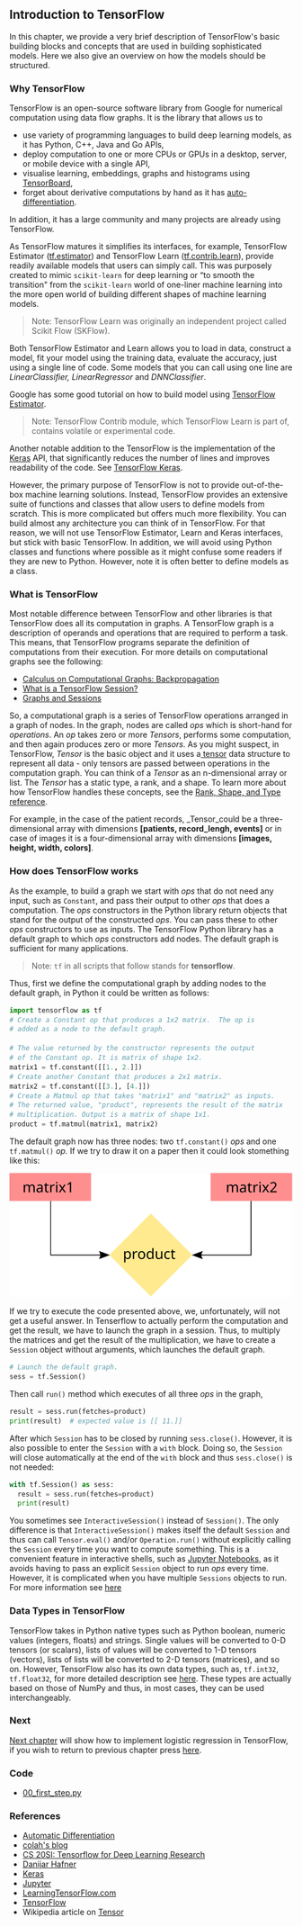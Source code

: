 ## Introduction to TensorFlow

In this chapter, we provide a very brief description of TensorFlow's basic building blocks and concepts that are used in building sophisticated models. Here we also give an overview on how the models should be structured.

### Why TensorFlow

TensorFlow is an open-source software library from Google for numerical computation using data flow graphs. It is the library that allows us to

* use variety of programming languages to build deep learning models, as it has Python, C++, Java and Go APIs,
* deploy computation to one or more CPUs or GPUs in a desktop, server, or mobile device with a single API,
* visualise learning, embeddings, graphs and histograms using [TensorBoard](https://www.tensorflow.org/get_started/summaries_and_tensorboard),
* forget about derivative computations by hand as it has [auto-differentiation](http://www.columbia.edu/~ahd2125/post/2015/12/5/).

In addition, it has a large community and many projects are already using TensorFlow.

As TensorFlow matures it simplifies its interfaces, for example, TensorFlow Estimator  \([tf.estimator](https://www.tensorflow.org/api_docs/python/tf/estimator)\) and TensorFlow Learn \([tf.contrib.learn](https://www.tensorflow.org/api_guides/python/contrib.learn)\), provide readily available models that users can simply call. This was purposely created to mimic `scikit-learn` for deep learning or “to smooth the transition" from the `scikit-learn` world of one-liner machine learning into the more open world of building different shapes of machine learning models.

> Note: TensorFlow Learn was originally an independent project called Scikit Flow \(SKFlow\).

Both TensorFlow Estimator and Learn allows you to load in data, construct a model, fit your model using the training data, evaluate the accuracy, just using a single line of code. Some models that you can call using one line are  _LinearClassifier, LinearRegressor_ and _DNNClassifier_.

Google has some good tutorial on how to build model using [TensorFlow Estimator](https://www.tensorflow.org/get_started/estimator).

> Note: TensorFlow Contrib module, which TensorFlow Learn is part of, contains volatile or experimental code.

Another notable addition to the TensorFlow is the implementation of the [Keras](https://keras.io/) API, that significantly reduces the number of lines and improves readability of the code. See [TensorFlow Keras](https://www.tensorflow.org/api_docs/python/tf/contrib/keras).

However, the primary purpose of TensorFlow is not to provide out-of-the-box machine learning solutions. Instead, TensorFlow provides an extensive suite of functions and classes that allow users to define models from scratch. This is more complicated but offers much more flexibility. You can build almost any architecture you can think of in TensorFlow. For that reason, we will not use TensorFlow Estimator,  Learn and Keras interfaces, but stick with basic TensorFlow. In addition, we will avoid using Python classes and functions where possible as it might confuse some readers if they are new to Python. However, note it is often better to define models as a class.

### What is TensorFlow

Most notable difference between TensorFlow and other libraries is that TensorFlow does all its computation in graphs. A TensorFlow graph is a description of operands and operations that are required to perform a task. This means, that TensorFlow programs separate the definition of computations from their execution. For more details on computational graphs see the following:

* [Calculus on Computational Graphs: Backpropagation](http://colah.github.io/posts/2015-08-Backprop/)
* [What is a TensorFlow Session?](http://danijar.com/what-is-a-tensorflow-session/)
* [Graphs and Sessions](https://www.tensorflow.org/versions/master/programmers_guide/graphs)

So, a computational graph is a series of TensorFlow operations arranged in a graph of nodes. In the graph, nodes are called _ops_ which is short-hand for _operations_. An _op_ takes zero or more _Tensors_, performs some computation, and then again produces zero or more _Tensors_. As you might suspect, in TensorFlow, _Tensor_ is the basic object and it uses a[ tensor](https://en.wikipedia.org/wiki/Tensor) data structure to represent all data - only tensors are passed between operations in the computation graph. You can think of a _Tensor_ as an n-dimensional array or list. The _Tensor_ has a static type, a rank, and a shape. To learn more about how TensorFlow handles these concepts, see the [Rank, Shape, and Type reference](https://www.tensorflow.org/programmers_guide/dims_types).

For example, in the case of the patient records, _Tensor_could be a three-dimensional array with dimensions **\[patients, record\_lengh, events\]** or in case of images it is a four-dimensional array with dimensions **\[images, height, width, colors\]**.

### How does TensorFlow works

As the example, to build a graph we start with _ops_ that do not need any input, such as `Constant`, and pass their output to other _ops_ that does a computation. The _ops_ constructors in the Python library return objects that stand for the output of the constructed _ops_. You can pass these to other _ops_ constructors to use as inputs. The TensorFlow Python library has a default graph to which _ops_ constructors add nodes. The default graph is sufficient for many applications.

> Note: `tf` in all scripts that follow stands for **tensorflow**.

Thus, first we define the computational graph by adding nodes to the default graph, in Python it could be written as follows:

```python
import tensorflow as tf
# Create a Constant op that produces a 1x2 matrix.  The op is
# added as a node to the default graph.

# The value returned by the constructor represents the output
# of the Constant op. It is matrix of shape 1x2.
matrix1 = tf.constant([[1., 2.]])
# Create another Constant that produces a 2x1 matrix.
matrix2 = tf.constant([[3.], [4.]])
# Create a Matmul op that takes "matrix1" and "matrix2" as inputs.
# The returned value, "product", represents the result of the matrix
# multiplication. Output is a matrix of shape 1x1.
product = tf.matmul(matrix1, matrix2)
```

The default graph now has three nodes: two `tf.constant()` _ops_ and one `tf.matmul()` _op._ If we try to draw it on a paper then it could look stomething like this:

![Simple Graph](../assets/image1.svg)

If we try to execute the code presented above, we, unfortunately, will not get a useful answer. In Tenserflow to actually perform the computation and get the result, we have to launch the graph in a session. Thus, to multiply the matrices and get the result of the multiplication, we have to create a `Session` object without arguments, which launches the default graph.

```python
# Launch the default graph.
sess = tf.Session()
```

Then  call `run()` method which executes of all three _ops_ in the graph,

```python
result = sess.run(fetches=product)
print(result)  # expected value is [[ 11.]]
```

After which `Session` has to be closed by running `sess.close()`. However, it is also possible to enter the `Session` with a `with` block. Doing so, the `Session` will close automatically at the end of the `with` block and thus `sess.close()` is not needed:

```python
with tf.Session() as sess:
  result = sess.run(fetches=product)
  print(result)
```

You sometimes see `InteractiveSession()` instead of `Session()`. The only difference is that `InteractiveSession()` makes itself the default `Session` and thus can call `Tensor.eval()` and/or `Operation.run()` without explicitly calling the `Session` every time you want to compute something. This is a convenient feature in interactive shells, such as [Jupyter Notebooks](http://jupyter.org/), as it avoids having to pass an explicit `Session` object to run _ops_ every time. However, it is complicated when you have multiple `Sessions` objects to run. For more information see [here](https://learningtensorflow.com/lesson5/)

### Data Types in TensorFlow

TensorFlow takes in Python native types such as Python boolean, numeric values \(integers, floats\) and strings. Single values will be converted to 0-D tensors \(or scalars\), lists of values will be converted to 1-D tensors \(vectors\), lists of lists will be converted to 2-D tensors \(matrices\), and so on. However, TensorFlow also has its own data types, such as, `tf.int32`, `tf.float32`, for more detailed description see [here](https://www.tensorflow.org/programmers_guide/dims_types). These types are actually based on those of NumPy and thus, in most cases, they can be used interchangeably.

### Next

[Next chapter](/chapters/chapter3.md) will show how to implement logistic regression in TensorFlow, if you wish to return to previous chapter press [here](/chapters/chapter1.md).

### Code

* [00\_first\_step.py](https://github.com/satonreb/machine-learning-using-tensorflow/blob/master/scripts/00_first_step.py)

### References

* [Automatic Differentiation](#)
* [colah's blog](http://colah.github.io/)
* [CS 20SI: Tensorflow for Deep Learning Research](http://web.stanford.edu/class/cs20si/index.html)
* [Danijar Hafner](http://danijar.com/)
* [Keras](https://keras.io/)
* [Jupyter](http://jupyter.org/)
* [LearningTensorFlow.com](https://learningtensorflow.com/)
* [TensorFlow](/www.tensorflow.org)
* Wikipedia article on [Tensor](https://en.wikipedia.org/wiki/Tensor)



